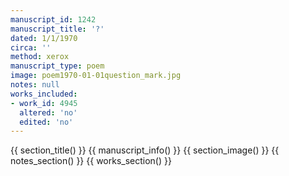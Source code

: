 ```yaml
---
manuscript_id: 1242
manuscript_title: '?'
dated: 1/1/1970
circa: ''
method: xerox
manuscript_type: poem
image: poem1970-01-01question_mark.jpg
notes: null
works_included:
- work_id: 4945
  altered: 'no'
  edited: 'no'
---
```


{{ section_title() }}
{{ manuscript_info() }}
{{ section_image() }}
{{ notes_section() }}
{{ works_section() }}

